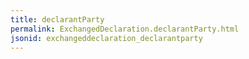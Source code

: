```yaml
---
title: declarantParty
permalink: ExchangedDeclaration.declarantParty.html
jsonid: exchangeddeclaration_declarantparty
---
```

